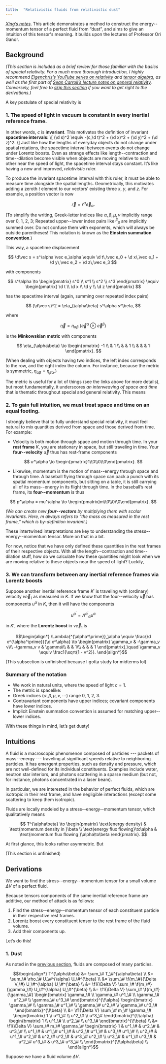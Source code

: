 ```yaml
---
title:  "Relativistic fluids from relativistic dust"
---
```


*[Xing’s notes](/notes)*. This article demonstrates a method to construct the energy--momentum tensor
of a perfect fluid from “dust”, and aims to give an intuition of this tensor's meaning.
It builds upon the lectures of Professor Ori Ganor.

## Background

*(This section is included as a brief review for those familiar with the basics of special relativity.
For a much more thorough introduction, I highly recommend 
[Eigenchris’s YouTube series on relativity](https://www.youtube.com/watch?v=bEtBncTEc6k&list=PLJHszsWbB6hqlw73QjgZcFh4DrkQLSCQa)
and
[tensor algebra](https://www.youtube.com/watch?v=8ptMTLzV4-I&list=PLJHszsWbB6hrkmmq57lX8BV-o-YIOFsiG),
as well as the first part of
[Sean Carroll’s lecture notes on general relativity](https://arxiv.org/abs/gr-qc/9712019).
Conversely, feel free to 
[skip this section](#derivations)
if you want to get right to the derivations.)*

A key postulate of special relativity is

### 1. The speed of light in vacuum is constant in every inertial reference frame.

In other words, $c$ is **invariant**. 
This motivates the definition of invariant **spacetime intervals**:
\\[
(\d s)^2 \equiv -(c\,\d t)^2 + (\d x)^2 + (\d y)^2 + (\d z)^2.
\\]
Just like how the lengths of everyday objects do not change under spatial rotations,
the spacetime interval between events do not change under Lorentz boosts.
Even as strange effects like length--contraction and time--dilation become visible when objects are 
moving relative to each other near the speed of light, the spacetime interval stays constant.
It’s like having a new and improved, *relativistic* ruler.

To produce the invariant spacetime interval with this ruler, it must be able to measure time alongside the spatial lengths.
Geometrically, this motivates adding a zeroth $t$ element to our vectors’ existing three $x$, $y$, and $z$.
For example, a position vector is now

$$ \vec r = r^\alpha \vec e_\alpha. $$

(To simplify the writing, Greek-letter indices like $\alpha, \beta, \mu, \nu$ implicitly range over 0, 1, 2, 3;
Repeated upper--lower index pairs like ${^\beta}{_\beta}$ are implicitly summed over. 
Do not confuse them with exponents, which will always be outside parentheses!
This notation is known as the **Einstein summation convention**.)

This way, a spacetime displacement

$$ \d\vec s = s^\alpha \vec e_\alpha \equiv \d t\,\vec e_0 + \d x\,\vec e_1 + \d y\,\vec e_2 + \d z\,\vec e_3 $$

with components 

$$ s^\alpha \to 
\begin{pmatrix} s^0 \\ s^1 \\ s^2 \\ s^3 \end{pmatrix} \equiv
\begin{pmatrix} \d t \\ \d x \\ \d y \\ \d z \end{pmatrix} $$

has the spacetime interval (again, summing over repeated index pairs)

$$ (\d\vec s)^2 = \eta_{\alpha\beta} s^\alpha s^\beta, $$

where

$$ \vec\eta = \eta_{\alpha\beta} \ (\vec e^\alpha \otimes \vec e^\beta) $$

is the **Minkowskian metric** with components

$$ \eta_{\alpha\beta} \to \begin{pmatrix}
-1 \\ & 1 \\ & & 1 \\ & & & 1
\end{pmatrix}. $$

(When dealing with objects having two indices, the left index corresponds to the row, 
and the right index the column. For instance, because the metric is symmetric, $\eta_{\alpha\beta} = \eta_{\beta\alpha}$.)

The metric is useful for a lot of things (see the links above for more details), but most fundamentally, 
it underscores *an interweaving of space and time* that is thematic throughout
special and general relativity. This means

### 2. To gain full intuition, we must treat space and time on an equal footing.

I strongly believe that to fully understand special relativity, 
it must feel natural to mix quantities derived from space and those derived from time.
For example:
* Velocity is both motion through space and motion through time.
  In your **rest frame** $K$, you are stationary in space, but still traveling in time.
  Your **four--velocity** $\vec u$ thus has rest-frame components

$$ u^\alpha \to \begin{pmatrix}1\\0\\0\\0\end{pmatrix}. $$

* Likewise, momentum is the motion of mass--energy through space and through time.
  A baseball flying through space can pack a punch with its spatial momentum components,
  but sitting on a table, it is still carrying all of its mass--energy in its flight through time.
  In the baseball’s rest frame, its **four--momentum** is thus

$$ p^\alpha = mu^\alpha \to \begin{pmatrix}m\\0\\0\\0\end{pmatrix}. $$

*(We can create new **four--vectors** by multiplying them with scalar invariants.
Here, $m$ always refers to “the mass as measured in the rest frame,” which is by-definition invariant.)*

These intertwined interpretations are key to understanding the stress--energy--momentum tensor. More on that in a bit.

For now, notice that we have only defined these quantities in the rest frames of their respective objects.
With all the length--contraction and time--dilation stuff, how do we calculate how these quantities might look 
when we are moving relative to these objects near the speed of light? Luckily,

### 3. We can transform between any inertial reference frames via Lorentz boosts

Suppose another inertial reference frame $K'$ is traveling with (ordinary) velocity $v\vec e_1$ as measured in $K$.
If we know that the four--velocity $\vec u$ has components $u^\alpha$ in $K$, then it will have the components

$$ u^{\alpha^\prime} = \Lambda{^{\alpha^\prime}}_\alpha u^\alpha $$

in $K'$, where the **Lorentz boost** in $v\vec e_1$ is

$$\begin{align*}
    \Lambda{^{\alpha^\prime}}_\alpha
    \equiv \frac{\d x^{\alpha^\prime}}{\d x^\alpha} 
    \to \begin{pmatrix}
        \gamma_v & -\gamma_v v\\\
        -\gamma_v v & \gamma\\\
        & & 1\\\
        & & & 1
    \end{pmatrix},\quad
    \gamma_v \equiv \frac1{\sqrt{1 - v^2}}.
\end{align*}$$

(This subsection is unfinished because I gotta study for midterms lol)

### Summary of the notation

* We work in natural units, where the speed of light $c=1$. 
* The metric is spacelike: 
* Greek indices ($\alpha,\beta,\mu,\nu,\cdots$) range 0, 1, 2, 3.
* Contravariant components have upper indices; covariant components have lower indices.
* Implicit Einstein summation convention is assumed for matching upper--lower indices.

With these things in mind, let’s get dusty!

## Intuitions

A fluid is a macroscopic phenomenon composed of particles 
--- packets of mass--energy --- 
traveling at significant speeds relative to neighboring particles.
It has emergent properties, such as density and pressure, which are not well-defined for its individual constituents.
Examples include water, neutron star interiors, and photons scattering in a sparse medium (but not, for instance, photons concentrated in a laser beam).

In particular, we are interested in the behavior of perfect fluids, which are isotropic in their rest frame, and have 
negligible interactions (except some scattering to keep them isotropic).

Fluids are locally modeled by a stress--energy--momentum tensor, which qualitatively means

$$ T^{\alpha\beta} \to \begin{pmatrix}
    \text{energy density} & \text{momentum density in }\beta \\
    \text{energy flux flowing}\to\alpha & \text{momentum flux flowing }\alpha\to\beta
\end{pmatrix}. $$

At first glance, this looks rather asymmetric. But 

(This section is unfinished)

## Derivations

We want to find the stress--energy--momentum tensor for a small volume $\Delta V$ of a perfect fluid.

Because tensors components of the same inertial reference frame are additive, 
our method of attack is as follows: 
1. Find the stress--energy--momentum tensor of each constituent particle in their respective rest frames.
2. Lorentz boost every constituent tensor to the rest frame of the fluid volume.
3. Add their components up.

Let’s do this!

### 1. Dust

As noted in the [previous section](#intuitions), fluids are composed of many particles. 

$$\begin{align*}
T^{\alpha\beta} &= \sum_\# T_\#^{\alpha\beta}
\\
&= \sum_\# \rho_\# U_\#^{\alpha} U_\#^{\beta}
\\
&= \sum_\# \f{m_\#}{\Delta V_\#} U_\#^{\alpha} U_\#^{\beta}
\\
&= \f1{\Delta V} \sum_\# \f{m_\#}{\gamma_\#} U_\#^{\alpha} U_\#^{\beta}
\\
&= \f1{\Delta V} \sum_\# \f{m_\#}{\gamma_\#}
\begin{bmatrix}
\gamma_\# \\ \gamma_\# u^1_\# \\ \gamma_\# u^2_\# \\ \gamma_\# u^3_\#
\end{bmatrix}^{\!\alpha}
\begin{bmatrix}
\gamma_\# \\ \gamma_\# u^1_\# \\ \gamma_\# u^2_\# \\ \gamma_\# u^3_\#
\end{bmatrix}^{\!\beta}
\\
&= \f1{\Delta V} \sum_\# m_\# \gamma_\#
\begin{bmatrix}
 1 \\ u^1_\# \\  u^2_\# \\  u^3_\#
\end{bmatrix}^{\!\alpha}
\begin{bmatrix}
 1 \\ u^1_\# \\  u^2_\# \\  u^3_\#
\end{bmatrix}^{\!\beta}
\\
&= \f1{\Delta V} \sum_\# m_\# \gamma_\#
\begin{bmatrix}
1 & u^1_\# & u^2_\# & u^3_\# \\
u^1_\# & u^1_\# u^1_\# & u^2_\# u^1_\# & u^3_\# u^1_\# \\
u^2_\# & u^1_\# u^2_\# & u^2_\# u^2_\# & u^3_\# u^2_\# \\
u^3_\# & u^1_\# u^3_\# & u^2_\# u^3_\# & u^3_\# u^3_\# \\
\end{bmatrix}^{\!\alpha\beta}
\\
\end{align*}$$

Suppose we have a fluid volume $\Delta V$.

